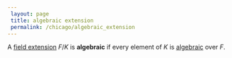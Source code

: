 ```yaml
---
 layout: page
 title: algebraic extension
 permalink: /chicago/algebraic_extension
---
```

A [field extension](https://defsmath.github.io/DefsMath/field_extension) $F/K$ is **algebraic** if every element of $K$ is [algebraic](https://defsmath.github.io/DefsMath/algebraic_element_of_an_algebra) over $F$. 